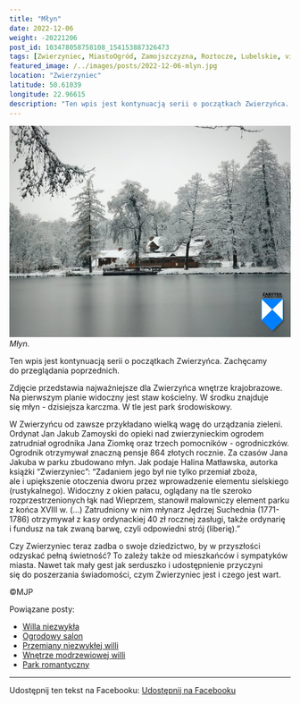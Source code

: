 ```yaml
---
title: "Młyn"
date: 2022-12-06
weight: -20221206
post_id: 103478058758108_154153887326473
tags: [Zwierzyniec, MiastoOgród, Zamojszczyzna, Roztocze, Lubelskie, villarestituta, turystyka, dziedzictwo, zabytki, krajobrazy]
featured_image: /../images/posts/2022-12-06-mlyn.jpg
location: "Zwierzyniec"
latitude: 50.61039
longitude: 22.96615
description: "Ten wpis jest kontynuacją serii o początkach Zwierzyńca. Zachęcamy do przeglądania poprzednich...."
---
```


![Młyn.](/images/posts/2022-12-06-mlyn.jpg)
*Młyn.*

Ten wpis jest kontynuacją serii o początkach Zwierzyńca. Zachęcamy do przeglądania poprzednich.

Zdjęcie przedstawia najważniejsze dla Zwierzyńca wnętrze krajobrazowe. Na pierwszym planie widoczny jest staw kościelny. W środku znajduje się młyn - dzisiejsza karczma. W tle jest park środowiskowy.

W Zwierzyńcu od zawsze przykładano wielką wagę do urządzania zieleni. Ordynat Jan Jakub Zamoyski do opieki nad zwierzynieckim ogrodem zatrudniał ogrodnika Jana Ziomkę oraz trzech pomocników - ogrodniczków. Ogrodnik otrzymywał znaczną pensje 864 złotych rocznie.
Za czasów Jana Jakuba w parku zbudowano młyn. Jak podaje Halina Matławska, autorka książki “Zwierzyniec”:
“Zadaniem jego był nie tylko przemiał zboża, ale i upiększenie otoczenia dworu przez wprowadzenie elementu sielskiego (rustykalnego). Widoczny z okien pałacu, oglądany na tle szeroko rozprzestrzenionych łąk nad Wieprzem, stanowił malowniczy element parku z końca XVIII w. (...) Zatrudniony w nim młynarz Jędrzej Suchednia (1771-1786) otrzymywał z kasy ordynackiej 40 zł rocznej zasługi, także ordynarię i fundusz na tak zwaną barwę, czyli odpowiedni strój (liberię).”

Czy Zwierzyniec teraz zadba o swoje dziedzictwo, by w przyszłości odzyskać pełną świetność?
To zależy także od mieszkańców i sympatyków miasta.
Nawet tak mały gest jak serduszko i udostępnienie przyczyni się do poszerzania świadomości, czym Zwierzyniec jest i czego jest wart.



©MJP

Powiązane posty:
- [Willa niezwykła](/posts/willa-niezwykla)
- [Ogrodowy salon](/posts/ogrodowy-salon)
- [Przemiany niezwykłej willi](/posts/przemiany-niezwyklej-willi)
- [Wnętrze modrzewiowej willi](/posts/wnetrze-modrzewiowej-willi)
- [Park romantyczny](/posts/park-romantyczny)


---

Udostępnij ten tekst na Facebooku:
[Udostępnij na Facebooku](https://www.facebook.com/sharer/sharer.php?u=https://stowarzyszeniewachniewskiej.pl/posts/mlyn)

<script type="application/ld+json">
{
  "@context": "https://schema.org",
  "@type": "BlogPosting",
  "headline": "Młyn",
  "datePublished": "2022-12-06",
  "dateModified": "2022-12-06",
  "author": {
    "@type": "Person",
    "name": "Michał Jan Patyk"
  },
  "publisher": {
    "@type": "Organization",
    "name": "Stowarzyszenie im. Aleksandry Wachniewskiej",
    "logo": {
      "@type": "ImageObject",
      "url": "https://stowarzyszeniewachniewskiej.pl/images/logo/logo.svg"
    }
  },
  "mainEntityOfPage": {
    "@type": "WebPage",
    "@id": "https://stowarzyszeniewachniewskiej.pl/posts/mlyn"
  },
  "image": {
    "@type": "ImageObject",
    "url": "https://stowarzyszeniewachniewskiej.pl//images/posts/2022-12-06-mlyn.jpg"
  },
  "articleSection": "Dziedzictwo Kulturowe i Zabytki",
  "keywords": "[Zwierzyniec, MiastoOgród, Zamojszczyzna, Roztocze, Lubelskie, villarestituta, turystyka, dziedzictwo, zabytki, krajobrazy]",
  "wordCount": 196,
  "articleBody": "Ten wpis jest kontynuacją serii o początkach Zwierzyńca. Zachęcamy do przeglądania poprzednich.\n\nZdjęcie przedstawia najważniejsze dla Zwierzyńca wnętrze krajobrazowe. Na pierwszym planie widoczny jest staw kościelny. W środku znajduje się młyn - dzisiejsza karczma. W tle jest park środowiskowy.\n\nW Zwierzyńcu od zawsze przykładano wielką wagę do urządzania zieleni. Ordynat Jan Jakub Zamoyski do opieki nad zwierzynieckim ogrodem zatrudniał ogrodnika Jana Ziomkę oraz trzech pomocników - ogrodniczków. Ogrodnik otrzymywał znaczną pensje 864 złotych rocznie.\nZa czasów Jana Jakuba w parku zbudowano młyn. Jak podaje Halina Matławska, autorka książki “Zwierzyniec”:\n“Zadaniem jego był nie tylko przemiał zboża, ale i upiększenie otoczenia dworu przez wprowadzenie elementu sielskiego (rustykalnego). Widoczny z okien pałacu, oglądany na tle szeroko rozprzestrzenionych łąk nad Wieprzem, stanowił malowniczy element parku z końca XVIII w. (...) Zatrudniony w nim młynarz Jędrzej Suchednia (1771-1786) otrzymywał z kasy ordynackiej 40 zł rocznej zasługi, także ordynarię i fundusz na tak zwaną barwę, czyli odpowiedni strój (liberię).”\n\nCzy Zwierzyniec teraz zadba o swoje dziedzictwo, by w przyszłości odzyskać pełną świetność?\nTo zależy także od mieszkańców i sympatyków miasta.\nNawet tak mały gest jak serduszko i udostępnienie przyczyni się do poszerzania świadomości, czym Zwierzyniec jest i czego jest wart.\n\n\n\n©MJP",
  "description": "Ten wpis jest kontynuacją serii o początkach Zwierzyńca. Zachęcamy do przeglądania poprzednich....",
  "copyrightHolder": {
    "@type": "Person",
    "name": "Michał Jan Patyk"
  }
}
</script>
<script type="application/ld+json">
{
  "@context": "https://schema.org",
  "@type": "BreadcrumbList",
  "itemListElement": [
    {
      "@type": "ListItem",
      "position": 1,
      "name": "Home",
      "item": "https://stowarzyszeniewachniewskiej.pl"
    },
    {
      "@type": "ListItem",
      "position": 2,
      "name": "posts",
      "item": "https://stowarzyszeniewachniewskiej.pl/posts"
    },
    {
      "@type": "ListItem",
      "position": 3,
      "name": "Młyn",
      "item": "https://stowarzyszeniewachniewskiej.pl/posts/mlyn"
    }
  ]
}
</script>
